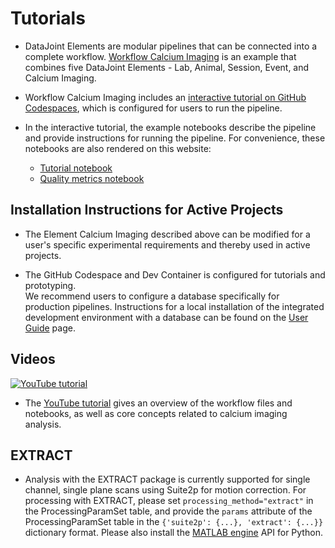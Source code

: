 # Tutorials

+ DataJoint Elements are modular pipelines that can be connected into a complete workflow.  [Workflow Calcium Imaging](https://github.com/datajoint/workflow-calcium-imaging) is an example that combines five DataJoint Elements - Lab, Animal, Session, Event, and Calcium Imaging.

+ Workflow Calcium Imaging includes an [interactive tutorial on GitHub Codespaces](https://github.com/datajoint/workflow-calcium-imaging#interactive-tutorial), which is configured for users to run the pipeline.

+ In the interactive tutorial, the example notebooks describe the pipeline and provide instructions for running the pipeline.  For convenience, these notebooks are also rendered on this website:
   + [Tutorial notebook](./tutorial.ipynb)
   + [Quality metrics notebook](./quality_metrics.ipynb)

## Installation Instructions for Active Projects

+ The Element Calcium Imaging described above can be modified for a user's specific experimental requirements and thereby used in active projects.  

+ The GitHub Codespace and Dev Container is configured for tutorials and prototyping.  
We recommend users to configure a database specifically for production pipelines.  Instructions for a local installation of the integrated development environment with a database can be found on the [User Guide](https://datajoint.com/docs/elements/user-guide/) page.

## Videos

[![YouTube tutorial](https://img.youtube.com/vi/gFLn0GB1L30/0.jpg)](https://www.youtube.com/watch?v=gFLn0GB1L30)

+ The [YouTube tutorial](https://www.youtube.com/watch?v=gFLn0GB1L30) gives an overview 
of the workflow files and notebooks, as well as core concepts related to calcium imaging
analysis.

## EXTRACT

+ Analysis with the EXTRACT package is currently supported for single channel, single
plane scans using Suite2p for motion correction. For processing with EXTRACT,
please set `processing_method="extract"` in the
ProcessingParamSet table, and provide the `params` attribute of the ProcessingParamSet
table in the `{'suite2p': {...}, 'extract': {...}}` dictionary format. Please also
install the [MATLAB engine](https://pypi.org/project/matlabengine/) API for Python.
